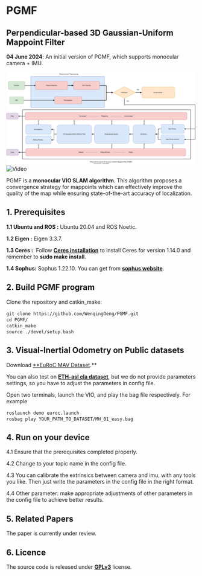 # PGMF
## **Perpendicular-based 3D Gaussian-Uniform Mappoint Filter**
**04 June 2024**: An initial version of PGMF, which supports monocular camera + IMU.

![Image](./PGMF-VINS.svg)
![Video](./PGMF-VINS.gif)

PGMF is a **monocular VIO SLAM algorithm**. This algorithm proposes a convergence strategy for mappoints which can effectively improve the quality of the map while ensuring state-of-the-art  accuracy of localization. 

## **1. Prerequisites**
**1.1  Ubuntu and ROS :** Ubuntu 20.04 and ROS Noetic.

**1.2  Eigen :** Eigen 3.3.7.

**1.3  Ceres :**  Follow [**Ceres installation**](http://ceres-solver.org/installation.html) to install Ceres for version 1.14.0 and remember to **sudo make install**.

**1.4  Sophus:**  Sophus 1.22.10. You can get from [**sophus website**](https://github.com/strasdat/Sophus).

## 2. **Build PGMF program**
Clone the repository and catkin_make:

```
git clone https://github.com/WenqingDeng/PGMF.git
cd PGMF/
catkin_make
source ./devel/setup.bash
```

## 3. **Visual-Inertial Odometry on Public datasets**
Download [**EuRoC MAV Dataset](http://projects.asl.ethz.ch/datasets/doku.php?id=kmavvisualinertialdatasets).**

You can also test on [**ETH-asl cla dataset**](http://robotics.ethz.ch/~asl-datasets/maplab/multi_session_mapping_CLA/bags/), but we do not provide parameters settings, so you have to adjust the parameters in config file.

Open two terminals, launch the VIO, and play the bag file respectively. For example

```
roslaunch demo euroc.launch 
rosbag play YOUR_PATH_TO_DATASET/MH_01_easy.bag 
```

## 4. Run on your device
4.1 Ensure that the prerequisites completed properly.

4.2 Change to your topic name in the config file.

4.3 You can calibrate the extrinsics between camera and imu, with any tools you like. Then just write the parameters in the config file in the right format.

4.4 Other parameter: make appropriate adjustments of other parameters in the config file to achieve better results.

## 5. **Related Papers**
The paper is currently under review.

## 6. **Licence**
The source code is released under **[GPLv3](http://www.gnu.org/licenses/)** license.
